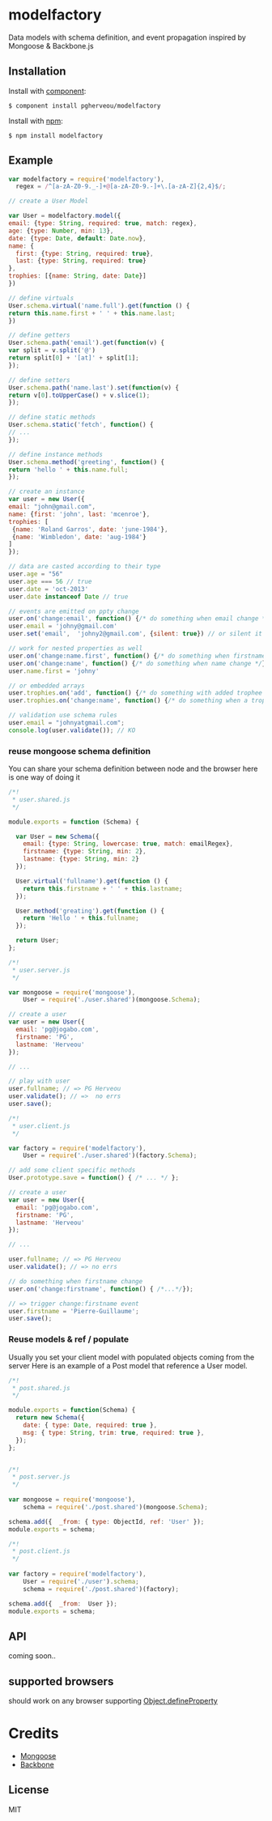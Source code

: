 # modelfactory

  Data models with schema definition, and event propagation inspired by Mongoose & Backbone.js

## Installation

  Install with [component](http://component.io):

    $ component install pgherveou/modelfactory

  Install with [npm](http://npmjs.org):

    $ npm install modelfactory

## Example

  ```js
var modelfactory = require('modelfactory'),
    regex = /^[a-zA-Z0-9._-]+@[a-zA-Z0-9.-]+\.[a-zA-Z]{2,4}$/;

// create a User Model

var User = modelfactory.model({
  email: {type: String, required: true, match: regex},
  age: {type: Number, min: 13},
  date: {type: Date, default: Date.now},
  name: {
    first: {type: String, required: true},
    last: {type: String, required: true}
  },
  trophies: [{name: String, date: Date}]
})

// define virtuals
User.schema.virtual('name.full').get(function () {
  return this.name.first + ' ' + this.name.last;
})

// define getters
User.schema.path('email').get(function(v) {
  var split = v.split('@')
  return split[0] + '[at]' + split[1];
});

// define setters
User.schema.path('name.last').set(function(v) {
  return v[0].toUpperCase() + v.slice(1);
});

// define static methods
User.schema.static('fetch', function() {
 // ...
});

// define instance methods
User.schema.method('greeting', function() {
 return 'hello ' + this.name.full;
});

// create an instance
var user = new User({
  email: "john@gmail.com",
  name: {first: 'john', last: 'mcenroe'},
  trophies: [
   {name: 'Roland Garros', date: 'june-1984'},
   {name: 'Wimbledon', date: 'aug-1984'}
  ]
});

// data are casted according to their type
user.age = "56"
user.age === 56 // true
user.date = 'oct-2013'
user.date instanceof Date // true

// events are emitted on ppty change
user.on('change:email', function() {/* do something when email change */});
user.email = 'johny@gmail.com'
user.set('email',  'johny2@gmail.com', {silent: true}) // or silent it

// work for nested properties as well
user.on('change:name.first', function() {/* do something when firstname change */});
user.on('change:name', function() {/* do something when name change */});
user.name.first = 'johny'

// or embedded arrays
user.trophies.on('add', function() {/* do something with added trophee */});
user.trophies.on('change:name', function() {/* do something when a trophee name change */});

// validation use schema rules
user.email = "johnyatgmail.com";
console.log(user.validate()); // KO
  ```

### reuse mongoose schema definition

You can share your schema definition between node and the browser
here is one way of doing it

```js
/*!
 * user.shared.js
 */

module.exports = function (Schema) {

  var User = new Schema({
    email: {type: String, lowercase: true, match: emailRegex},
    firstname: {type: String, min: 2},
    lastname: {type: String, min: 2}
  });

  User.virtual('fullname').get(function () {
    return this.firstname + ' ' + this.lastname;
  });

  User.method('greating').get(function () {
    return 'Hello ' + this.fullname;
  });

  return User;
};
```

```js
/*!
 * user.server.js
 */

var mongoose = require('mongoose'),
    User = require('./user.shared')(mongoose.Schema);

// create a user
var user = new User({
  email: 'pg@jogabo.com',
  firstname: 'PG',
  lastname: 'Herveou'
});

// ...

// play with user
user.fullname; // => PG Herveou
user.validate(); // =>  no errs
user.save();
```

```js
/*!
 * user.client.js
 */

var factory = require('modelfactory'),
    User = require('./user.shared')(factory.Schema);

// add some client specific methods
User.prototype.save = function() { /* ... */ };

// create a user
var user = new User({
  email: 'pg@jogabo.com',
  firstname: 'PG',
  lastname: 'Herveou'
});

// ...

user.fullname; // => PG Herveou
user.validate(); // => no errs

// do something when firstname change
user.on('change:firstname', function() { /*...*/});

// => trigger change:firstname event
user.firstname = 'Pierre-Guillaume';
user.save();
```

### Reuse models & ref / populate

Usually you set your client model with populated objects coming from the server
Here is an example of a Post model that reference a User model.


```js
/*!
 * post.shared.js
 */

module.exports = function(Schema) {
  return new Schema({
    date: { type: Date, required: true },
    msg: { type: String, trim: true, required: true },
  });
};
```
```js

/*!
 * post.server.js
 */
 
var mongoose = require('mongoose'),
    schema = require('./post.shared')(mongoose.Schema);

schema.add({  _from: { type: ObjectId, ref: 'User' });
module.exports = schema;
```
```js
/*!
 * post.client.js
 */
 
var factory = require('modelfactory'),
    User = require('./user').schema;
    schema = require('./post.shared')(factory);

schema.add({  _from:  User });
module.exports = schema;
```

## API
  coming soon..

## supported browsers

should work on any browser supporting [Object.defineProperty](https://developer.mozilla.org/en-US/docs/Web/JavaScript/Reference/Global_Objects/Object/defineProperty)

# Credits

  - [Mongoose](http://mongoosejs.com)
  - [Backbone](http://backbonejs.org)

## License

  MIT
